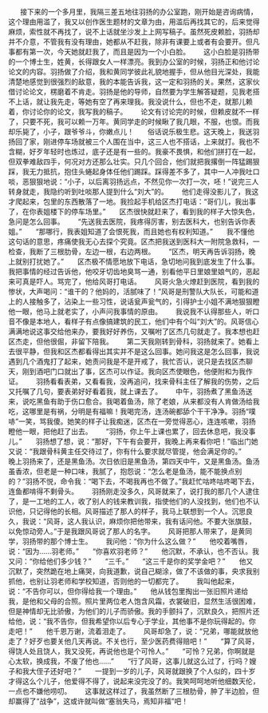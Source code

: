       接下来的一个多月里，我隔三差五地往羽扬的办公室跑，刚开始是咨询病情，这个理由用滥了，我又以创作医生题材的文章为由，用滥后再找其它的，后来觉得麻烦，索性就不再找了，说不上话就坐沙发上上网写稿子。虽然死皮赖脸，羽扬却并不介意，不管我有没有理由，她都从不赶我，除非有课要上或者有会要开。但凡事都有第一次，今天她就赶我了，而且是因为一个小白脸。
      这小白脸是羽扬带的一个博士生，姓黄，长得跟女人一样漂亮。我到办公室的时候，羽扬正和他讨论论文的内容。羽扬做了介绍，我和黄同学彼此礼貌地握手，但从他目光深处，我能清楚地感觉到很强烈的敌意，我的本能告诉我，这一定和羽扬的关。果然，这家伙借讨论论文，楞磨着不肯走。羽扬是他的导师，自然要为学生解答疑题，见我老搭不上话，就让我先走，等她有空了再来理我。我没说什么，但也不走，就那儿赖着，你讨论你的论文，我写我的稿子。
      论文有讨论完的时候，但赖皮就不一样了，只要不死，我可以赖一万年。黄同学走的时候瞅了我几眼，不服，也恨。而我却乐毙了，小子，跟爷爷斗，你嫩点儿！
      俗话说乐极生悲。这天晚上，我送羽扬回了家，刚进停车场就被三个人围在当中，这三人也不搭话，上来就打。我也不含糊，好歹年轻时也炼过，底子还是有一些的。我豪不畏惧，和他们拼打在一起，但双拳难敌四手，何况对方还那么壮实。只几个回合，他们就把我撂倒一阵猛踢狠踩，我无力抵抗，抱住头蜷起身体任他们踢踩。踩得差不多了，其中一人冲我吐口啖，恶狠狠地说：“小子，以后离羽扬远点，不然见你一次打一次，呸！”说完三人转身就走，我隐约听到吐啖那人提到什么“刘大”的。
      他们走得没影儿了，我这才爬起来，包里的东西散落了一地。我捡起手机给区杰打电话：“哥们儿，我出事了，在你表姐楼下的停车场里。”
      区杰很快就赶来了，看到我的样子大惊失色，急问是怎么回事。
      “先送我去医院，我疼得厉害，别去医科大，也别告诉你表姐。”
      “那哪行，我表姐知道了会恨死我，而且她也有权利知道。”
      我不懂他这句话的意思，疼痛使我无心去探个究竟。区杰把我送到医科大一附院急救科，一检查，我断了三根肋骨，左边一根，右边两根。
      “区杰，明天再告诉羽扬，晚上就别打扰她了。”
      区杰极不情愿地放下电话，急切地问我到底发生了什么事。我把事情的经过告诉他，他咬牙切齿地臭骂一通，别看他平日里娘里娘气的，恶起来可真是吓人。骂完了，他给风哥打电话。
      风哥火急火燎赶到医院，看到我的惨状，大声喝问：“谁干的？他妈的，活腻味了！”风哥是刑警队大队长，可能和道上的人接触多了，沾染上一些习性，说话瓮声瓮气的，引得护士小姐不满地狠狠瞪他一眼，他马上就老实了，小声问我事情的原由。
      我说我不认得那些人，听口音不像是本地人，看样子有点像搞建筑的民工，他们中有个叫“刘大”的。风哥信心满满地说这事交给他来办，要我好好养伤，又嘱咐了区杰几句就走了。我本想也赶区杰走，但他很倔，非留下陪我。
      第二天我刚转到骨科，羽扬就来了。她看上去很平静，但我和区杰都看得出其实并不是这么回事。她问我这是怎么回事，我说遇到几个酒鬼打了起来，她责问我是不是开戒了，我忙否认，说只是去找区杰聊天，刚到酒吧门口就出了事，区杰可以作证。我向区杰使眼色，他便附和为我作证。
      羽扬看看表弟，又看看我，没再追问，找来骨科主任了解我的伤势，之后又托嘱了几句，要表弟好好看着我，就上课去了。
      中午，羽扬煮了黑鱼汤送来，说吃黑鱼有助于伤口愈合。我喝着鱼汤，除了老娘，从来都没有人肯做汤给我吃，这哪里是有祸，分明是有福嘛！我喝完汤，连汤碗都舔个干干净净。羽扬“噗哧”一笑，骂我傻。她笑的样子让我痴迷，区杰在一旁觉得恶心，连连咳嗽，羽扬瞪他一眼，把他赶了出去。
      “羽扬，你上午上课也累了，回去休息吧，我没事儿。”
      羽扬想了想，说：“那好，下午有会要开，我晚上再来看你吧！”临出门她又说：“我跟骨科黄主任交待过了，你有什么要求就尽管提，他会满足你的。”
      晚上羽扬来了，还是黑鱼汤。次日依旧是黑鱼汤，第四天中午，又是黑鱼汤。鱼汤虽香浓，但老是一种口味，我腻了，抱怨说：“怎么老是鱼汤，能不能换点别的？”羽扬不悦，命令我：“喝下去，不喝我再也不做了。”我赶忙咕咚咕咚喝下去，连鱼都啃得不剩骨头。
      羽扬刚走没多久，风哥就来了，说打我的那几个人逮住了，是一工地的工人，收了别人的钱来教训我，指使他们的人没找到，他们也不认识他，只记得他的长相。风哥描述了那人的样子，我马上联想到一个人。沉思良久，我说：“风哥，这人我认识，麻烦你把他带来，我有话问他。不要大张旗鼓，以免惊动旁人。”于是我跟风哥说了那人的名字。
      风哥把那人带来了，是黄同学，羽扬带的那个博士生。
      我问他：“你为什么这么做？”
      他咬着嘴唇，说：“因为……羽老师。”
      “你喜欢羽老师？”
      他沉默，不承认，也不否认。我又问：“你给他们多少钱？”
      “三千。”
      “这三千是你的奖学金吧？”
      他又沉默了，突然跪在地上痛哭，向我道歉，说自己糊涂，做了不该做的事，央求我别抓他，也别让羽老师和学校知道，否则他的一切都完了。
      我叫他起来，说：“不告你可以，但你得给我一个理由。”
      他从钱包里掏出一张旧照片递给我，是他和父母的合照。照片里两位老人饱含风霜，衣裳破旧，显然生活很困难，但是神情却无比骄傲，为他们的儿子而骄傲。我的手颤抖了，沉默良久，把照片还给他，说：“我不告你，但我希望你以后专心于学业，其他事不是你玩得起的。你走吧！”
      他千恩万谢，流着泪走了。
      风哥却急了，说：“兄弟，哪能就放他走了？好歹也要关他几天再说。不关也行，至少医药费得赔吧！”
      “算了风哥，得饶人处且饶人，我又没死，再说他也是个可怜人。”
      “可怜？兄弟，你啊就是心太软，换成我，不废了他也……”
      “行了风哥，这事儿就这么过了，行吗？嫂子和我大侄子还好吧？”
      一提到一岁的儿子，风哥就跟换了个人似的，四十岁才得这么个儿子，他爱得不得了，说起来没完没了的。我笑呵呵地听他细数天伦，一点也不嫌他唠叨。
      这事就这样过了，我虽然断了三根肋骨，肿了半边脸，但却赢得了“战争”，这或许就叫做“塞翁失马，焉知非福”吧！